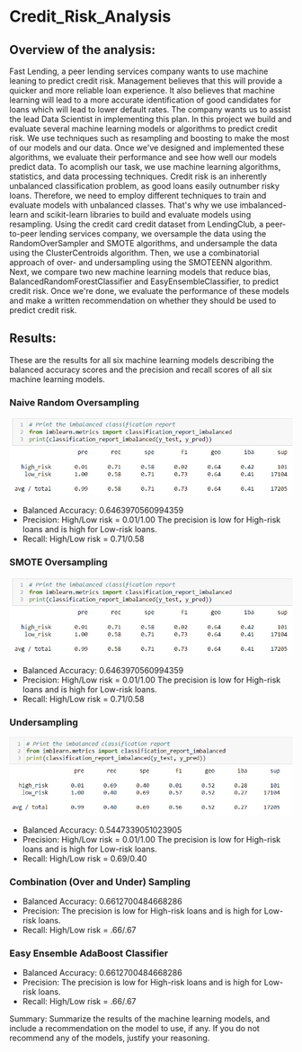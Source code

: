 # Credit_Risk_Analysis

## Overview of the analysis:
Fast Lending, a peer lending services company wants to use machine leaning to predict credit risk. Management believes that this will provide a quicker and more reliable loan experience.
It also believes that machine learning will lead to a more accurate identification of good candidates for loans which will lead to lower default rates.
The company wants us to assist the lead Data Scientist in implementing this plan. 
In this project we build and evaluate several machine learning models or algorithms to predict credit risk. We use techniques such as resampling and boosting to make the most of our models and our data.
Once we've designed and implemented these algorithms, we evaluate their performance and see how well our models predict data. To acomplish our task, we use machine learning  algorithms,
statistics, and data processing techniques.
Credit risk is an inherently unbalanced classification problem, as good loans easily outnumber risky loans. Therefore, we need to employ different techniques to train and evaluate models with unbalanced classes.
That's why we use imbalanced-learn and scikit-learn libraries to build and evaluate models using resampling.
Using the credit card credit dataset from LendingClub, a peer-to-peer lending services company, we oversample the data using the RandomOverSampler and SMOTE algorithms, and undersample the data using the ClusterCentroids algorithm.
Then, we use a combinatorial approach of over- and undersampling using the SMOTEENN algorithm. Next, we compare two new machine learning models that reduce bias, BalancedRandomForestClassifier and EasyEnsembleClassifier,
to predict credit risk. Once we're done, we evaluate the performance of these models and make a written recommendation on whether they should be used to predict credit risk.

## Results:
These are the results for all six machine learning models describing the balanced accuracy scores and the precision and recall scores of all six machine learning models.

### Naive Random Oversampling
![pic](https://github.com/ElenaMasarsky/Credit_Risk_Analysis/blob/main/Resources/Naive%20Random%20Oversampling.png)  
* Balanced Accuracy: 0.6463970560994359  
* Precision:  High/Low risk = 0.01/1.00 The precision is low for High-risk loans and is high for Low-risk loans.  
* Recall: High/Low risk = 0.71/0.58  

### SMOTE Oversampling
![pic](https://github.com/ElenaMasarsky/Credit_Risk_Analysis/blob/main/Resources/Naive%20Random%20Oversampling.png)  
* Balanced Accuracy: 0.6463970560994359 
* Precision:  High/Low risk = 0.01/1.00 The precision is low for High-risk loans and is high for Low-risk loans.  
* Recall: High/Low risk = 0.71/0.58  


### Undersampling
![pic](https://github.com/ElenaMasarsky/Credit_Risk_Analysis/blob/main/Resources/Undersampling.png)  
* Balanced Accuracy: 0.5447339051023905
* Precision:  High/Low risk = 0.01/1.00 The precision is low for High-risk loans and is high for Low-risk loans.  
* Recall: High/Low risk = 0.69/0.40  


### Combination (Over and Under) Sampling

* Balanced Accuracy: 0.6612700484668286
* Precision: The precision is low for High-risk loans and is high for Low-risk loans.
* Recall: High/Low risk = .66/.67

### Easy Ensemble AdaBoost Classifier

* Balanced Accuracy: 0.6612700484668286
* Precision: The precision is low for High-risk loans and is high for Low-risk loans.
* Recall: High/Low risk = .66/.67


Summary:
Summarize the results of the machine learning models, and include a recommendation on the model to use, if any. If you do not recommend any of the models, justify your reasoning.

